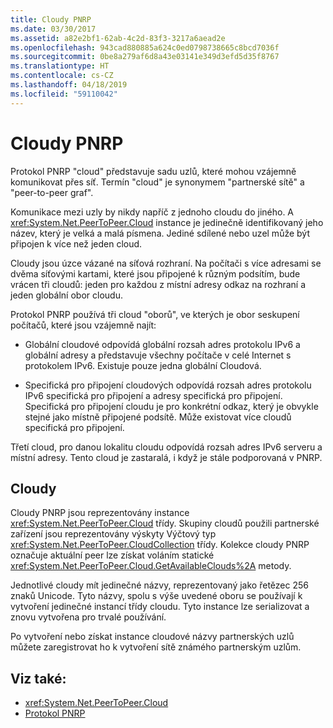 ```yaml
---
title: Cloudy PNRP
ms.date: 03/30/2017
ms.assetid: a82e2bf1-62ab-4c2d-83f3-3217a6aead2e
ms.openlocfilehash: 943cad880885a624c0ed0798738665c8bcd7036f
ms.sourcegitcommit: 0be8a279af6d8a43e03141e349d3efd5d35f8767
ms.translationtype: HT
ms.contentlocale: cs-CZ
ms.lasthandoff: 04/18/2019
ms.locfileid: "59110042"
---
```

# <a name="pnrp-clouds"></a>Cloudy PNRP
Protokol PNRP "cloud" představuje sadu uzlů, které mohou vzájemně komunikovat přes síť. Termín "cloud" je synonymem "partnerské sítě" a "peer-to-peer graf".  
  
 Komunikace mezi uzly by nikdy napříč z jednoho cloudu do jiného. A <xref:System.Net.PeerToPeer.Cloud> instance je jedinečně identifikovaný jeho název, který je velká a malá písmena. Jediné sdílené nebo uzel může být připojen k více než jeden cloud.  
  
 Cloudy jsou úzce vázané na síťová rozhraní.  Na počítači s více adresami se dvěma síťovými kartami, které jsou připojené k různým podsítím, bude vrácen tři cloudů: jeden pro každou z místní adresy odkaz na rozhraní a jeden globální obor cloudu.  
  
 Protokol PNRP používá tři cloud "oborů", ve kterých je obor seskupení počítačů, které jsou vzájemně najít:  
  
-   Globální cloudové odpovídá globální rozsah adres protokolu IPv6 a globální adresy a představuje všechny počítače v celé Internet s protokolem IPv6. Existuje pouze jedna globální Cloudová.  
  
-   Specifická pro připojení cloudových odpovídá rozsah adres protokolu IPv6 specifická pro připojení a adresy specifická pro připojení. Specifická pro připojení cloudu je pro konkrétní odkaz, který je obvykle stejné jako místně připojené podsítě. Může existovat více cloudů specifická pro připojení.  
  
 Třetí cloud, pro danou lokalitu cloudu odpovídá rozsah adres IPv6 serveru a místní adresy. Tento cloud je zastaralá, i když je stále podporovaná v PNRP.  
  
## <a name="clouds"></a>Cloudy  
 Cloudy PNRP jsou reprezentovány instance <xref:System.Net.PeerToPeer.Cloud> třídy. Skupiny cloudů použili partnerské zařízení jsou reprezentovány výskyty Výčtový typ <xref:System.Net.PeerToPeer.CloudCollection> třídy. Kolekce cloudy PNRP označuje aktuální peer lze získat voláním statické <xref:System.Net.PeerToPeer.Cloud.GetAvailableClouds%2A> metody.  
  
 Jednotlivé cloudy mít jedinečné názvy, reprezentovaný jako řetězec 256 znaků Unicode. Tyto názvy, spolu s výše uvedené oboru se používají k vytvoření jedinečné instancí třídy cloudu. Tyto instance lze serializovat a znovu vytvořena pro trvalé používání.  
  
 Po vytvoření nebo získat instance cloudové názvy partnerských uzlů můžete zaregistrovat ho k vytvoření sítě známého partnerským uzlům.  
  
## <a name="see-also"></a>Viz také:

- <xref:System.Net.PeerToPeer.Cloud>
- [Protokol PNRP](../../../docs/framework/network-programming/peer-name-resolution-protocol.md)
